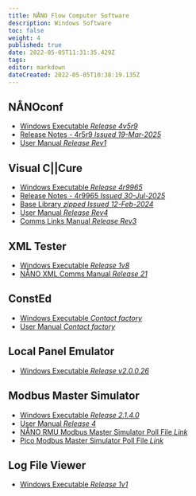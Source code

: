 ```yaml
---
title: NÅNO Flow Computer Software
description: Windows Software
toc: false
weight: 4
published: true
date: 2022-05-05T11:31:35.429Z
tags: 
editor: markdown
dateCreated: 2022-05-05T10:38:19.135Z
---
```


## NÅNOconf
- <a href="/nano/software/SetupNanoConf_4v5r9.msi" download>Windows Executable *Release 4v5r9*</a>
- [Release Notes - 4r5r9 *Issued 19-Mar-2025*](/nano/software/NANOconf_ChangeLog_4v5r9.pdf)
- [User Manual *Release Rev1*](/nano/software/NANOConf_User_Manual_R1.pdf)

## Visual C||Cure
- <a href="/nano/software/SetupVCC_4r9965.msi" download>Windows Executable *Release 4r9965*</a>
- [Release Notes - 4r9965 *Issued 30-Jul-2025*](/nano/software/Visual_CCure_ChangeLog_2025-07-30.pdf)
- <a href="/nano/software/base_library_2024-02-12.zip" download>Base Library *zipped* *Issued 12-Feb-2024*</a>
- [User Manual *Release Rev4*](/nano/software/Visual_CCure_User_Manual_Release_R4.pdf)
- [Comms Links Manual *Release Rev3*](/nano/software/Visual_CCure_Comms_Links_-_Release_R3.pdf)

## XML Tester
- <a href="/nano/software/XML_Tester_1v8.exe" download>Windows Executable *Release 1v8*</a>
- [NÅNO XML Comms Manual *Release 21*](/nano/software/Nano_XML_Comms-Rev21.pdf)

## ConstEd
- [Windows Executable *Contact factory*]()
- [User Manual *Contact factory*]()

## Local Panel Emulator
- <a href="/nano/software/Local_Panel_Emulator-v2.0.0.26.exe" download>Windows Executable *Release v2.0.0.26*</a>

## Modbus Master Simulator
- <a href="/nano/software/ModbusMasterSimulator_2.1.4.0.exe" download>Windows Executable *Release 2.1.4.0*</a>
- [User Manual *Release 4*](/nano/software/Modbus_Master_Simulator_User_Manual_R4.pdf)
- [NÅNO RMU Modbus Master Simulator Poll File *Link*](/rmu/nano#software)
- [Pico Modbus Master Simulator Poll File *Link*](/rmu/pico/#software)

## Log File Viewer
- <a href="/nano/software/NanoLogViewer1v1.exe" download>Windows Executable *Release 1v1*</a>
